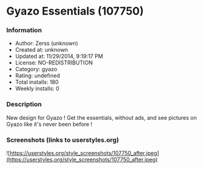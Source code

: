 # Gyazo Essentials (107750)

### Information
- Author: Zerss (unknown)
- Created at: unknown
- Updated at: 11/29/2014, 9:19:17 PM
- License: NO-REDISTRIBUTION
- Category: gyazo
- Rating: undefined
- Total installs: 180
- Weekly installs: 0


### Description
New design for Gyazo ! Get the essentials, without ads, and see pictures on Gyazo like it's never been before !


### Screenshots (links to userstyles.org)
![https://userstyles.org/style_screenshots/107750_after.jpeg](https://userstyles.org/style_screenshots/107750_after.jpeg)


